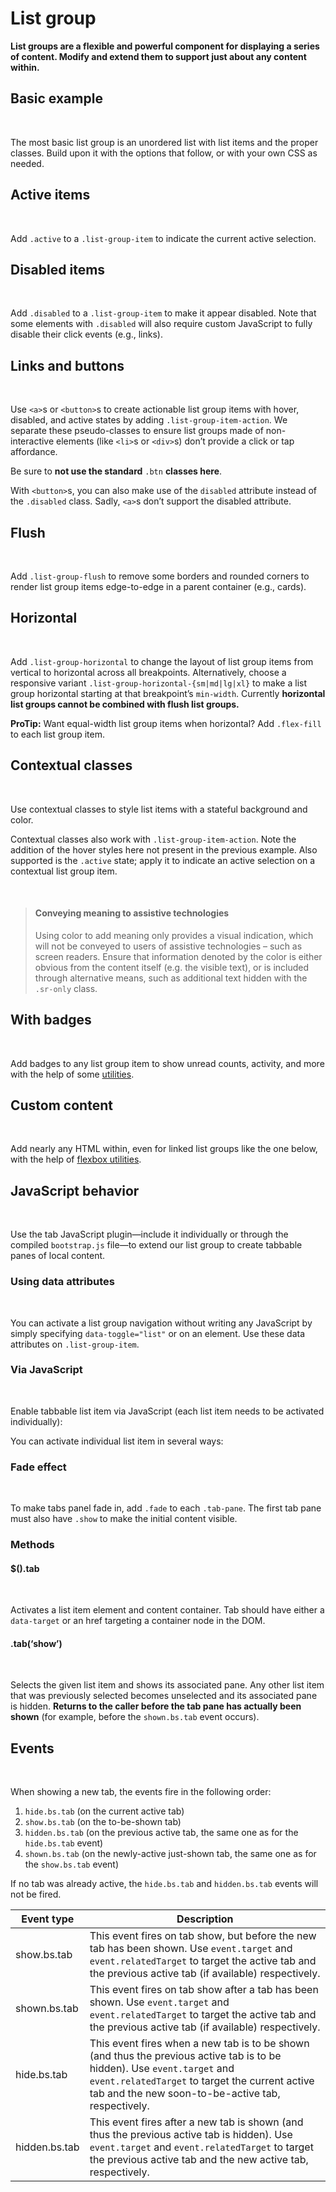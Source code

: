 <ClientOnly>

# List group

**List groups are a flexible and powerful component for displaying a series of content. Modify and extend them to support just about any content within.**

## Basic example
<br />

The most basic list group is an unordered list with list items and the proper classes. Build upon it with the options that follow, or with your own CSS as needed.

<element-slot :elementCode="content.data_1" />

<source-code :codeType="codeTypes.HTML" :content="content.data_1" />

## Active items
<br />

Add `.active` to a `.list-group-item` to indicate the current active selection.

<element-slot :elementCode="content.data_2" />

<source-code :codeType="codeTypes.HTML" :content="content.data_2" />

## Disabled items
<br />

Add `.disabled` to a `.list-group-item` to make it appear disabled. Note that some elements with `.disabled` will also require custom JavaScript to fully disable their click events (e.g., links).

<element-slot :elementCode="content.data_3" />

<source-code :codeType="codeTypes.HTML" :content="content.data_3" />

## Links and buttons
<br />

Use `<a>`s or `<button>`s to create actionable list group items with hover, disabled, and active states by adding `.list-group-item-action`. We separate these pseudo-classes to ensure list groups made of non-interactive elements (like `<li>`s or `<div>`s) don’t provide a click or tap affordance.

Be sure to **not use the standard** `.btn` **classes here**.

<element-slot :elementCode="content.data_4" />

<source-code :codeType="codeTypes.HTML" :content="content.data_4" />

With `<button>`s, you can also make use of the `disabled` attribute instead of the `.disabled` class. Sadly, `<a>`s don’t support the disabled attribute.

<element-slot :elementCode="content.data_5" />

<source-code :codeType="codeTypes.HTML" :content="content.data_5" />

## Flush
<br />

Add `.list-group-flush` to remove some borders and rounded corners to render list group items edge-to-edge in a parent container (e.g., cards).

<element-slot :elementCode="content.data_6" />

<source-code :codeType="codeTypes.HTML" :content="content.data_6" />

## Horizontal
<br />

Add `.list-group-horizontal` to change the layout of list group items from vertical to horizontal across all breakpoints. Alternatively, choose a responsive variant `.list-group-horizontal-{sm|md|lg|xl}` to make a list group horizontal starting at that breakpoint’s `min-width`. Currently **horizontal list groups cannot be combined with flush list groups.**

**ProTip:** Want equal-width list group items when horizontal? Add `.flex-fill` to each list group item.

<element-slot :elementCode="content.data_7" />

<source-code :codeType="codeTypes.HTML" :content="content.data_7" />

<element-slot :elementCode="content.data_8" />

<source-code :codeType="codeTypes.HTML" :content="content.data_8" />

<element-slot :elementCode="content.data_9" />

<source-code :codeType="codeTypes.HTML" :content="content.data_9" />

<element-slot :elementCode="content.data_10" />

<source-code :codeType="codeTypes.HTML" :content="content.data_10" />

<element-slot :elementCode="content.data_11" />

<source-code :codeType="codeTypes.HTML" :content="content.data_11" />

## Contextual classes
<br />

Use contextual classes to style list items with a stateful background and color.

<element-slot :elementCode="content.data_12" />

<source-code :codeType="codeTypes.HTML" :content="content.data_12" />

Contextual classes also work with `.list-group-item-action`. Note the addition of the hover styles here not present in the previous example. Also supported is the `.active` state; apply it to indicate an active selection on a contextual list group item.

<element-slot :elementCode="content.data_13" />

<source-code :codeType="codeTypes.HTML" :content="content.data_13" />

<br />

> #### Conveying meaning to assistive technologies
>
> Using color to add meaning only provides a visual indication, which will not be conveyed to users of assistive technologies – such as screen readers. Ensure that information denoted by the color is either obvious from the content itself (e.g. the visible text), or is included through alternative means, such as additional text hidden with the `.sr-only` class.

## With badges
<br />

Add badges to any list group item to show unread counts, activity, and more with the help of some [utilities](https://getbootstrap.com/docs/4.3/utilities/flex/).

<element-slot :elementCode="content.data_14" />

<source-code :codeType="codeTypes.HTML" :content="content.data_14" />

## Custom content
<br />

Add nearly any HTML within, even for linked list groups like the one below, with the help of [flexbox utilities](https://getbootstrap.com/docs/4.3/utilities/flex/).

<element-slot :elementCode="content.data_15" />

<source-code :codeType="codeTypes.HTML" :content="content.data_15" />

## JavaScript behavior
<br />

Use the tab JavaScript plugin—include it individually or through the compiled `bootstrap.js` file—to extend our list group to create tabbable panes of local content.

<element-slot :elementCode="content.data_16" />

<source-code :codeType="codeTypes.HTML" :content="content.data_16" />

### Using data attributes
<br />

You can activate a list group navigation without writing any JavaScript by simply specifying `data-toggle="list"` or on an element. Use these data attributes on `.list-group-item`.

<source-code :codeType="codeTypes.HTML" :content="content.data_17" />

### Via JavaScript
<br />

Enable tabbable list item via JavaScript (each list item needs to be activated individually):

<source-code :codeType="codeTypes.JS" :content="content.data_18" />

You can activate individual list item in several ways:

<source-code :codeType="codeTypes.JS" :content="content.data_19" />

### Fade effect
<br />

To make tabs panel fade in, add `.fade` to each `.tab-pane`. The first tab pane must also have `.show` to make the initial content visible.

<source-code :codeType="codeTypes.HTML" :content="content.data_20" />

### Methods

#### $().tab
<br />

Activates a list item element and content container. Tab should have either a `data-target` or an href targeting a container node in the DOM.

<source-code :codeType="codeTypes.HTML" :content="content.data_21" />

#### .tab(‘show’)
<br />

Selects the given list item and shows its associated pane. Any other list item that was previously selected becomes unselected and its associated pane is hidden. **Returns to the caller before the tab pane has actually been shown** (for example, before the `shown.bs.tab` event occurs).

<source-code :codeType="codeTypes.JS" :content="content.data_22" />

## Events
<br />

When showing a new tab, the events fire in the following order:

1. `hide.bs.tab` (on the current active tab)
2. `show.bs.tab` (on the to-be-shown tab)
3. `hidden.bs.tab` (on the previous active tab, the same one as for the `hide.bs.tab` event)
4. `shown.bs.tab` (on the newly-active just-shown tab, the same one as for the `show.bs.tab` event)

If no tab was already active, the `hide.bs.tab` and `hidden.bs.tab` events will not be fired.

| Event type    	| Description                                                                                                                                                                                                                   	|
|---------------	|-------------------------------------------------------------------------------------------------------------------------------------------------------------------------------------------------------------------------------	|
| show.bs.tab   	| This event fires on tab show, but before the new tab has been shown. Use `event.target` and `event.relatedTarget` to target the active tab and the previous active tab (if available) respectively.                               	|
| shown.bs.tab  	| This event fires on tab show after a tab has been shown. Use `event.target` and `event.relatedTarget` to target the active tab and the previous active tab (if available) respectively.                                           	|
| hide.bs.tab   	| This event fires when a new tab is to be shown (and thus the previous active tab is to be hidden). Use `event.target` and `event.relatedTarget` to target the current active tab and the new soon-to-be-active tab, respectively. 	|
| hidden.bs.tab 	| This event fires after a new tab is shown (and thus the previous active tab is hidden). Use `event.target` and `event.relatedTarget` to target the previous active tab and the new active tab, respectively.                      	|

<source-code :codeType="codeTypes.JS" :content="content.data_23" />

</ClientOnly>

<script>
  import * as codeTypes from '@/utils/codeTypes'
  import dataContent from '@/content/components/listGroup'

  export default {
    data() {
      return {
        codeTypes: codeTypes,
        content: dataContent          
      }
    }
  }
</script>